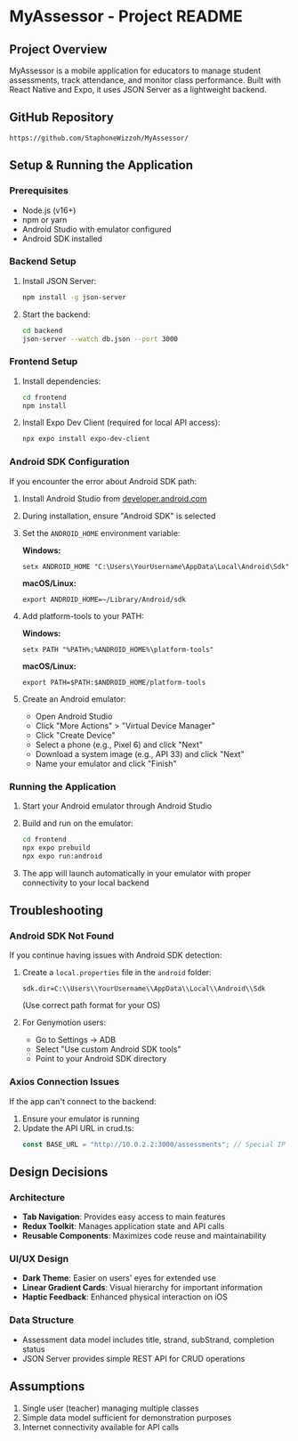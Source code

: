 # MyAssessor - Project README

## Project Overview

MyAssessor is a mobile application for educators to manage student assessments, track attendance, and monitor class performance. Built with React Native and Expo, it uses JSON Server as a lightweight backend.

## GitHub Repository

```
https://github.com/StaphoneWizzoh/MyAssessor/
```

## Setup & Running the Application

### Prerequisites

-   Node.js (v16+)
-   npm or yarn
-   Android Studio with emulator configured
-   Android SDK installed

### Backend Setup

1. Install JSON Server:

    ```bash
    npm install -g json-server
    ```

2. Start the backend:
    ```bash
    cd backend
    json-server --watch db.json --port 3000
    ```

### Frontend Setup

1. Install dependencies:

    ```bash
    cd frontend
    npm install
    ```

2. Install Expo Dev Client (required for local API access):
    ```bash
    npx expo install expo-dev-client
    ```

### Android SDK Configuration

If you encounter the error about Android SDK path:

1. Install Android Studio from [developer.android.com](https://developer.android.com/studio)
2. During installation, ensure "Android SDK" is selected
3. Set the `ANDROID_HOME` environment variable:

    **Windows:**

    ```
    setx ANDROID_HOME "C:\Users\YourUsername\AppData\Local\Android\Sdk"
    ```

    **macOS/Linux:**

    ```
    export ANDROID_HOME=~/Library/Android/sdk
    ```

4. Add platform-tools to your PATH:

    **Windows:**

    ```
    setx PATH "%PATH%;%ANDROID_HOME%\platform-tools"
    ```

    **macOS/Linux:**

    ```
    export PATH=$PATH:$ANDROID_HOME/platform-tools
    ```

5. Create an Android emulator:
    - Open Android Studio
    - Click "More Actions" > "Virtual Device Manager"
    - Click "Create Device"
    - Select a phone (e.g., Pixel 6) and click "Next"
    - Download a system image (e.g., API 33) and click "Next"
    - Name your emulator and click "Finish"

### Running the Application

1. Start your Android emulator through Android Studio

2. Build and run on the emulator:

    ```bash
    cd frontend
    npx expo prebuild
    npx expo run:android
    ```

3. The app will launch automatically in your emulator with proper connectivity to your local backend

## Troubleshooting

### Android SDK Not Found

If you continue having issues with Android SDK detection:

1. Create a `local.properties` file in the `android` folder:

    ```
    sdk.dir=C:\\Users\\YourUsername\\AppData\\Local\\Android\\Sdk
    ```

    (Use correct path format for your OS)

2. For Genymotion users:
    - Go to Settings → ADB
    - Select "Use custom Android SDK tools"
    - Point to your Android SDK directory

### Axios Connection Issues

If the app can't connect to the backend:

1. Ensure your emulator is running
2. Update the API URL in crud.ts:
    ```typescript
    const BASE_URL = "http://10.0.2.2:3000/assessments"; // Special IP for Android emulator
    ```

## Design Decisions

### Architecture

-   **Tab Navigation**: Provides easy access to main features
-   **Redux Toolkit**: Manages application state and API calls
-   **Reusable Components**: Maximizes code reuse and maintainability

### UI/UX Design

-   **Dark Theme**: Easier on users' eyes for extended use
-   **Linear Gradient Cards**: Visual hierarchy for important information
-   **Haptic Feedback**: Enhanced physical interaction on iOS

### Data Structure

-   Assessment data model includes title, strand, subStrand, completion status
-   JSON Server provides simple REST API for CRUD operations

## Assumptions

1. Single user (teacher) managing multiple classes
2. Simple data model sufficient for demonstration purposes
3. Internet connectivity available for API calls
